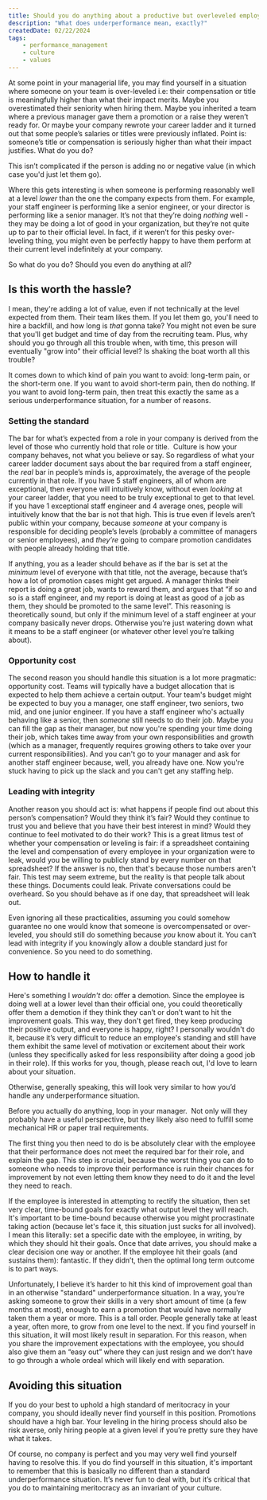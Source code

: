 ```yaml
---
title: Should you do anything about a productive but overleveled employee? 
description: "What does underperformance mean, exactly?"
createdDate: 02/22/2024
tags: 
    - performance_management
    - culture
    - values
---
```

At some point in your managerial life, you may find yourself in a situation where someone on your team is over-leveled i.e: their compensation or title is meaningfully higher than what their impact merits. Maybe you overestimated their seniority when hiring them. Maybe you inherited a team where a previous manager gave them a promotion or a raise they weren’t ready for. Or maybe your company rewrote your career ladder and it turned out that some people’s salaries or titles were previously inflated. Point is: someone’s title or compensation is seriously higher than what their impact justifies. What do you do?

This isn’t complicated if the person is adding no or negative value (in which case you'd just let them go).

Where this gets interesting is when someone is performing reasonably well at a level _lower_ than the one the company expects from them. For example, your staff engineer is performing like a senior engineer, or your director is performing like a senior manager. It’s not that they’re doing _nothing_ well - they may be doing a lot of good in your organization, but they’re not quite up to par to their official level. In fact, if it weren’t for this pesky over-leveling thing, you might even be perfectly happy to have them perform at their current level indefinitely at your company. 

So what do you do? Should you even do anything at all? 


## Is this worth the hassle? 

I mean, they're adding a lot of value, even if not technically at the level expected from them. Their team likes them. If you let them go, you'll need to hire a backfill, and how long is _that_ gonna take? You might not even be sure that you'll get budget and time of day from the recruiting team. Plus, why should you go through all this trouble when, with time, this preson will eventually "grow into" their official level? Is shaking the boat worth all this trouble?

It comes down to which kind of pain you want to avoid: long-term pain, or the short-term one. If you want to avoid short-term pain, then do nothing. If you want to avoid long-term pain, then treat this exactly the same as a serious underperformance situation, for a number of reasons. 

### Setting the standard
The bar for what’s expected from a role in your company is derived from the level of those who currently hold that role or title.  Culture is how your company behaves, not what you believe or say. So regardless of what your career ladder document says about the bar required from a staff engineer, the _real_ bar in people’s minds is, approximately, the average of the people currently in that role. If you have 5 staff engineers, all of whom are exceptional, then everyone will intuitively know, without even _looking_ at your career ladder, that you need to be truly exceptional to get to that level. If you have 1 exceptional staff engineer and 4 average ones, people will intuitively know that the bar is not that high. This is true even if levels aren’t public within your company, because _someone_ at your company is responsible for deciding people’s levels (probably a committee of managers or senior employees), and _they’re_ going to compare promotion candidates with people already holding that title. 

If anything, you as a leader should behave as if the bar is set at the _minimum_ level of everyone with that title, not the average, because that’s how a lot of promotion cases might get argued. A manager thinks their report is doing a great job, wants to reward them, and argues that “if so and so is a staff engineer, and my report is doing at least as good of a job as them, they should be promoted to the same level”. This reasoning is theoretically sound, but only if the minimum level of a staff engineer at your company basically never drops. Otherwise you’re just watering down what it means to be a staff engineer (or whatever other level you’re talking about). 

### Opportunity cost
The second reason you should handle this situation is a lot more pragmatic: opportunity cost. Teams will typically have a budget allocation that is expected to help them achieve a certain output. Your team's budget might be expected to buy you a manager, one staff engineer, two seniors, two mid, and one junior engineer. If you have a staff engineer who's actually behaving like a senior, then _someone_ still needs to do their job. Maybe you can fill the gap as their manager, but now you're spending your time doing their job, which takes time away from your own responsibilities and growth (which as a manager, frequently requires growing others to take over your current responsibilities). And you can't go to your manager and ask for another staff engineer because, well, you already have one. Now you're stuck having to pick up the slack and you can't get any staffing help.

### Leading with integrity
Another reason you should act is: what happens if people find out about this person’s compensation? Would they think it’s fair? Would they continue to trust you and believe that you have their best interest in mind? Would they continue to feel motivated to do their work? This is a great litmus test of whether your compensation or leveling is fair: if a spreadsheet containing the level and compensation of every employee in your organization were to leak, would you be willing to publicly stand by every number on that spreadsheet? If the answer is no, then that's because those numbers aren't fair. This test may seem extreme, but the reality is that people talk about these things. Documents could leak. Private conversations could be overheard. So you should behave as if one day, that spreadsheet will leak out. 

Even ignoring all these practicalities, assuming you could somehow guarantee no one would know that someone is overcompensated or over-leveled, you should still do something because _you_ know about it. You can’t lead with integrity if you knowingly allow a double standard just for convenience. So you need to do something. 

## How to handle it

Here's something I _wouldn't_ do: offer a demotion. Since the employee is doing well at a lower level than their official one, you could theoretically offer them a demotion if they think they can’t or don’t want to hit the improvement goals. This way, they don't get fired, they keep producing their positive output, and everyone is happy, right? I personally wouldn't do it, because it’s very difficult to reduce an employee's standing and still have them exhibit the same level of motivation or excitement about their work (unless they specifically asked for less responsibility after doing a good job in their role). If this works for you, though, please reach out, I'd love to learn about your situation. 

Otherwise, generally speaking, this will look very similar to how you’d handle any underperformance situation. 

Before you actually do anything, loop in your manager.  Not only will they probably have a useful perspective, but they likely also need to fulfill some mechanical HR or paper trail requirements.

The first thing you then need to do is be absolutely clear with the employee that their performance does not meet the required bar for their role, and explain the gap. This step is crucial, because the worst thing you can do to someone who needs to improve their performance is ruin their chances for improvement by not even letting them know they need to do it and the level they need to reach. 

If the employee is interested in attempting to rectify the situation, then set very clear, time-bound goals for exactly what output level they will reach. It's important to be time-bound because otherwise you might procrastinate taking action (because let's face it, this situation just sucks for all involved). I mean this literally: set a specific date with the employee, in writing, by which they should hit their goals. Once that date arrives, you should make a clear decision one way or another. If the employee hit their goals (and sustains them): fantastic. If they didn’t, then the optimal long term outcome is to part ways. 

Unfortunately, I believe it’s harder to hit this kind of improvement goal than in an otherwise "standard" underperformance situation. In a way, you’re asking someone to grow their skills in a very short amount of time (a few months at most), enough to earn a promotion that would have normally taken them a year or more. This is a tall order. People generally take at least a year, often more, to grow from one level to the next. If you find yourself in this situation, it will most likely result in separation. For this reason, when you share the improvement expectations with the employee, you should also give them an “easy out” where they can just resign and we don’t have to go through a whole ordeal which will likely end with separation.

## Avoiding this situation

If you do your best to uphold a high standard of meritocracy in your company, you should ideally never find yourself in this position. Promotions should have a high bar. Your leveling in the hiring process should also be risk averse, only hiring people at a given level if you’re pretty sure they have what it takes. 

Of course, no company is perfect and you may very well find yourself having to resolve this. If you do find yourself in this situation, it's important to remember that this is basically no different than a standard underperformance situation. It’s never fun to deal with, but it’s critical that you do to maintaining meritocracy as an invariant of your culture. 
